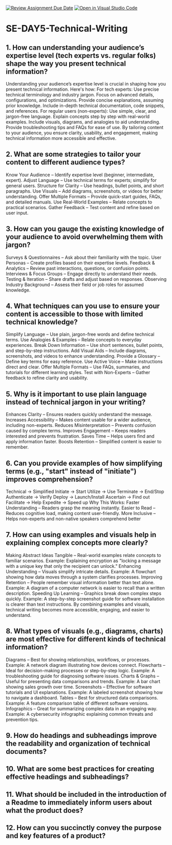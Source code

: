 [![Review Assignment Due Date](https://classroom.github.com/assets/deadline-readme-button-22041afd0340ce965d47ae6ef1cefeee28c7c493a6346c4f15d667ab976d596c.svg)](https://classroom.github.com/a/zsAR-pyY)
[![Open in Visual Studio Code](https://classroom.github.com/assets/open-in-vscode-2e0aaae1b6195c2367325f4f02e2d04e9abb55f0b24a779b69b11b9e10269abc.svg)](https://classroom.github.com/online_ide?assignment_repo_id=18514009&assignment_repo_type=AssignmentRepo)
# SE-DAY5-Technical-Writing
## 1. How can understanding your audience’s expertise level (tech experts vs. regular folks) shape the way you present technical information?
Understanding your audience’s expertise level is crucial in shaping how you present technical information. Here's how:
For tech experts:
 Use precise technical terminology and industry jargon.
 Focus on advanced details, configurations, and optimizations.
 Provide concise explanations, assuming prior knowledge.
 Include in-depth technical documentation, code snippets, and references.
For regular users (non-experts):
 Use simple, clear, and jargon-free language.
 Explain concepts step by step with real-world examples.
 Include visuals, diagrams, and analogies to aid understanding.
 Provide troubleshooting tips and FAQs for ease of use.
 By tailoring content to your audience, you ensure clarity, usability, and engagement, making technical information more accessible and effective.


## 2. What are some strategies to tailor your content to different audience types?
Know Your Audience – Identify expertise level (beginner, intermediate, expert).
Adjust Language – Use technical terms for experts; simplify for general users.
Structure for Clarity – Use headings, bullet points, and short paragraphs.
Use Visuals – Add diagrams, screenshots, or videos for better understanding.
Offer Multiple Formats – Provide quick-start guides, FAQs, and detailed manuals.
Use Real-World Examples – Relate concepts to practical scenarios.
Gather Feedback – Test content and refine based on user input.

## 3. How can you gauge the existing knowledge of your audience to avoid overwhelming them with jargon?
Surveys & Questionnaires – Ask about their familiarity with the topic.
User Personas – Create profiles based on their expertise levels.
Feedback & Analytics – Review past interactions, questions, or confusion points.
Interviews & Focus Groups – Engage directly to understand their needs.
Testing & Iteration – Share drafts and adjust based on responses.
Observing Industry Background – Assess their field or job roles for assumed knowledge.

## 4. What techniques can you use to ensure your content is accessible to those with limited technical knowledge?
Simplify Language – Use plain, jargon-free words and define technical terms.
Use Analogies & Examples – Relate concepts to everyday experiences.
Break Down Information – Use short sentences, bullet points, and step-by-step instructions.
Add Visual Aids – Include diagrams, screenshots, and videos to enhance understanding.
Provide a Glossary – Define key terms for easy reference.
Use Active Voice – Make instructions direct and clear.
Offer Multiple Formats – Use FAQs, summaries, and tutorials for different learning styles.
Test with Non-Experts – Gather feedback to refine clarity and usability.

## 5. Why is it important to use plain language instead of technical jargon in your writing?
Enhances Clarity – Ensures readers quickly understand the message.
Increases Accessibility – Makes content usable for a wider audience, including non-experts.
Reduces Misinterpretation – Prevents confusion caused by complex terms.
Improves Engagement – Keeps readers interested and prevents frustration.
Saves Time – Helps users find and apply information faster.
Boosts Retention – Simplified content is easier to remember.

## 6. Can you provide examples of how simplifying terms (e.g., "start" instead of "initiate") improves comprehension?
Technical → Simplified
 Initiate → Start
 Utilize → Use
 Terminate → End/Stop
 Authenticate → Verify
 Deploy → Launch/Install
 Ascertain → Find out
 Facilitate → Help
 Expedite → Speed up
Why This Works:
 Faster Understanding – Readers grasp the meaning instantly.
 Easier to Read – Reduces cognitive load, making content user-friendly.
 More Inclusive – Helps non-experts and non-native speakers comprehend better

## 7. How can using examples and visuals help in explaining complex concepts more clearly?
Making Abstract Ideas Tangible – Real-world examples relate concepts to familiar scenarios.
Example: Explaining encryption as "locking a message with a unique key that only the recipient can unlock."
Enhancing Understanding – Visuals simplify intricate details.
Example: A flowchart showing how data moves through a system clarifies processes.
Improving Retention – People remember visual information better than text alone.
Example: A diagram of a computer network is easier to recall than a written description.
Speeding Up Learning – Graphics break down complex steps quickly.
Example: A step-by-step screenshot guide for software installation is clearer than text instructions.
By combining examples and visuals, technical writing becomes more accessible, engaging, and easier to understand.

## 8. What types of visuals (e.g., diagrams, charts) are most effective for different kinds of technical information?
Diagrams – Best for showing relationships, workflows, or processes.
 Example: A network diagram illustrating how devices connect.
Flowcharts – Ideal for decision-making processes or step-by-step logic.
 Example: A troubleshooting guide for diagnosing software issues.
Charts & Graphs – Useful for presenting data comparisons and trends.
 Example: A bar chart showing sales growth over time.
Screenshots – Effective for software tutorials and UI explanations.
 Example: A labeled screenshot showing how to navigate a dashboard.
Tables – Best for structured data comparisons.
 Example: A feature comparison table of different software versions.
Infographics – Great for summarizing complex data in an engaging way.
 Example: A cybersecurity infographic explaining common threats and prevention tips.

## 9. How do headings and subheadings improve the readability and organization of technical documents?
## 10. What are some best practices for creating effective headings and subheadings?
## 11. What should be included in the introduction of a Readme to immediately inform users about what the product does?
## 12. How can you succinctly convey the purpose and key features of a product?
